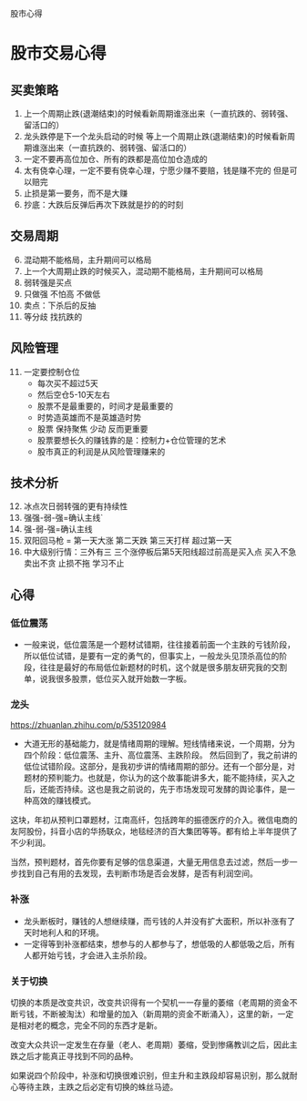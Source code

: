 股市心得

# 股市交易心得

## 买卖策略
1. 上一个周期止跌(退潮结束)的时候看新周期谁涨出来（一直抗跌的、弱转强、留活口的）
2. 龙头跌停是下一个龙头启动的时候 等上一个周期止跌(退潮结束)的时候看新周期谁涨出来（一直抗跌的、弱转强、留活口的）
3. 一定不要再高位加仓、所有的跌都是高位加仓造成的
4. 太有侥幸心理，一定不要有侥幸心理，宁愿少赚不要赔，钱是赚不完的 但是可以赔完
5. 止损是第一要务，而不是大赚
6. 抄底：大跌后反弹后再次下跌就是抄的的时刻

## 交易周期
6. 混动期不能格局，主升期间可以格局
7. 上一个大周期止跌的时候买入，混动期不能格局，主升期间可以格局
8. 弱转强是买点
9. 只做强 不怕高 不做低
10. 卖点：下杀后的反抽
11. 等分歧 找抗跌的

## 风险管理
11. 一定要控制仓位
    - 每次买不超过5天
    - 然后空仓5-10天左右
    - 股票不是最重要的，时间才是最重要的
    - 时势造英雄而不是英雄造时势
    - 股票 保持聚焦 少动 反而更重要
    - 股票要想长久的赚钱靠的是：控制力+仓位管理的艺术 
    - 股市真正的利润是从风险管理赚来的

## 技术分析
12. 冰点次日弱转强的更有持续性
13. 强强-弱-强=确认主线`
14. 强-弱-强=确认主线
15. 双阳回马枪 = 第一天大涨 第二天跌 第三天打样 超过第一天 
16. 中大级别行情：三外有三 三个涨停板后第5天阳线超过前高是买入点
买入不急
卖出不贪
止损不拖
学习不止


## 心得
### 低位震荡
- 一般来说，低位震荡是一个题材试错期，往往接着前面一个主跌的亏钱阶段，所以低位试错，是要有一定的勇气的，但事实上，一般龙头见顶杀高位的阶段，往往是最好的布局低位新题材的时机，这个就是很多朋友研究我的交割单，说我很多股票，低位买入就开始数一字板。
### 龙头

https://zhuanlan.zhihu.com/p/535120984
- 大道无形的基础能力，就是情绪周期的理解。短线情绪来说，一个周期，分为四个阶段：低位震荡、主升、高位震荡、主跌阶段。
然后回到了，我之前讲的低位试错阶段。这部分，是我初步讲的情绪周期的部分。还有一个部分是，对题材的预判能力。也就是，你认为的这个故事能讲多大，能不能持续，买入之后，还能否持续。这也是我之前说的，先于市场发现可发酵的舆论事件，是一种高效的赚钱模式。

这块，年初从预判口罩题材，江南高纤，包括跨年的振德医疗的介入。微信电商的友阿股份，抖音小店的华扬联众，地毯经济的百大集团等等。都有给上半年提供了不少利润。

当然，预判题材，首先你要有足够的信息渠道，大量无用信息去过滤，然后一步一步找到自己有用的去发现，去判断市场是否会发酵，是否有利润空间。
### 补涨
- 龙头断板时，赚钱的人想继续赚，而亏钱的人并没有扩大面积，所以补涨有了天时地利人和的环境。
- 一定得等到补涨都结束，想参与的人都参与了，想低吸的人都低吸之后，所有人都开始亏钱，才会进入主杀阶段。
### 关于切换

切换的本质是改变共识，改变共识得有一个契机一一存量的萎缩（老周期的资金不断亏钱，不断被淘汰）和增量的加入（新周期的资金不断涌入），这里的新，一定是相对老的概念，完全不同的东西才是新。

改变大众共识一定发生在存量（老人、老周期）萎缩，受到惨痛教训之后，因此主跌之后才能真正寻找到不同的品种。

如果说四个阶段中，补涨和切换很难识别，但主升和主跌段却容易识别，那么就耐心等待主跌，主跌之后必定有切换的蛛丝马迹。

